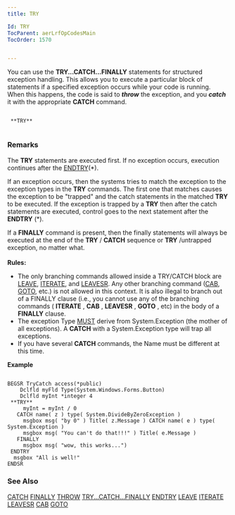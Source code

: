 ```yaml
---
title: TRY

Id: TRY
TocParent: aerLrfOpCodesMain
TocOrder: 1570


---
```


You can use the **TRY...CATCH...FINALLY** statements for structured exception handling. This allows you to execute a particular block of statements if a specified exception occurs while your code is running. When this happens, the code is said to ***throw*** the exception, and you ***catch*** it with the appropriate **CATCH** command. 

```

 **TRY** 
        
```

### Remarks
The **TRY** statements are executed first. If no exception occurs, execution continues after the [ENDTRY](ENDTRY.html)(*). 

If an exception occurs, then the systems tries to match the exception to the exception types in the **TRY** commands. The first one that matches causes the exception to be "trapped" and the catch statements in the matched **TRY** to be executed. If the exception is trapped by a **TRY** then after the catch statements are executed, control goes to the next statement after the **ENDTRY** (*). 

If a **FINALLY** command is present, then the finally statements will always be executed at the end of the **TRY** / **CATCH** sequence or **TRY** /untrapped exception, no matter what.<br /><br /> **Rules:** 

- The only branching commands allowed inside a TRY/CATCH block are [LEAVE](LEAVE.html), [ITERATE](ITERATE.html), and [LEAVESR](LEAVESR.html).  Any
                other branching command ([CAB](CAB.html), [GOTO](GOTO.html),
                etc.) is not allowed in this context.  It is also illegal to branch out of
                a FINALLY clause (i.e., you cannot use any of the branching commands ( **ITERATE** ,
 **CAB** , **LEAVESR** , **GOTO** , etc) in
                the body of a **FINALLY** 
                clause.
- The exception Type <u>MUST</u> derive from System.Exception (the mother of all
                exceptions).  A **CATCH** 
                with a System.Exception type will trap all exceptions.
- If you have several **CATCH** commands, the Name must be different
                at this time.

**Example** 

```

BEGSR TryCatch access(*public) 
    Dclfld myFld Type(System.Windows.Forms.Button)
    Dclfld myInt *integer 4 
 **TRY**     
     myInt = myInt / 0 
   CATCH name( z ) type( System.DivideByZeroException )
     msgbox msg( "by 0" ) Title( z.Message ) CATCH name( e ) type( System.Exception ) 
     msgbox msg( "You can't do that!!!" ) Title( e.Message )
   FINALLY      
     msgbox msg( "wow, this works...")
 ENDTRY       
  msgbox "All is well!" 
ENDSR  
```

### See Also
[CATCH](CATCH.html)
[FINALLY](FINALLY.html)
[THROW](THROW.html)
[TRY...CATCH...FINALLY](TRYCATCHFINALLY.html)
[ENDTRY](ENDTRY.html)
[LEAVE](LEAVE.html)
[ITERATE](ITERATE.html)
[LEAVESR](LEAVESR.html)
[CAB](CAB.html)
[GOTO](GOTO.html) 
